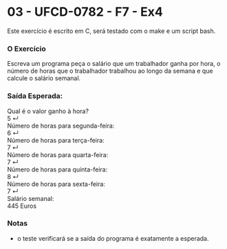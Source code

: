 # 03 - UFCD-0782 - F7 - Ex4
Este exercício é escrito em C, será testado com o make e um script bash.

### O Exercício
Escreva um programa peça o salário que um trabalhador ganha por hora, o número de horas
que o trabalhador trabalhou ao longo da semana e que calcule o salário semanal.


### Saída Esperada:
Qual é o valor ganho à hora?  
5 ↵  
Número de horas para segunda-feira:  
6 ↵  
Número de horas para terça-feira:  
7 ↵  
Número de horas para quarta-feira:  
7 ↵  
Número de horas para quinta-feira:  
8 ↵  
Número de horas para sexta-feira:  
7 ↵  
Salário semanal:  
445 Euros  
 


### Notas
- o teste verificará se a saída do programa é exatamente a esperada.  
